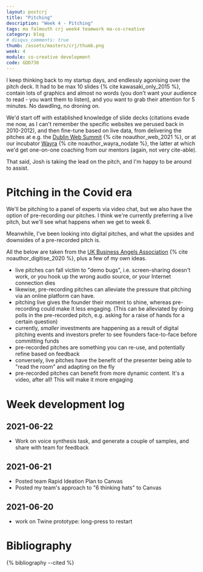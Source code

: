 ```yaml
---
layout: postcrj
title: "Pitching"
description: "Week 4 - Pitching"
tags: ma falmouth crj week4 teamwork ma-co-creative
category: blog
# disqus_comments: true
thumb: /assets/masters/crj/thumb.png
week: 4
module: co-creative development
code: GDD730
---
```


I keep thinking back to my startup days, and endlessly agonising over the pitch deck. It had to be max 10 slides {% cite kawasaki_only_2015 %}, contain lots of graphics and almost no words (you don't want your audience to read - you want them to listen), and you want to grab their attention for 5 minutes. No dawdling, no droning on.

We'd start off with established knowledge of slide decks (citations evade me now, as I can't remember the specific websites we perused back in 2010-2012), and then fine-tune based on live data, from delivering the pitches at e.g. the [Dublin Web Summit](https://en.wikipedia.org/wiki/Web_Summit) {% cite noauthor_web_2021 %}, or at our incubator [Wayra](https://www.wayra.uk/) {% cite noauthor_wayra_nodate %}, the latter at which we'd get one-on-one coaching from our mentors (again, not very cite-able).

That said, Josh is taking the lead on the pitch, and I'm happy to be around to assist.

# Pitching in the Covid era

We'll be pitching to a panel of experts via video chat, but we also have the option of pre-recording our pitches. I think we're currently preferring a live pitch, but we'll see what happens when we get to week 6.

Meanwhile, I've been looking into digital pitches, and what the upsides and downsides of a pre-recorded pitch is.

All the below are taken from the [UK Business Angels Association](https://ukbaa.org.uk/digitise-your-pitch-events-tips-and-advice-for-how-to-move-online-during-the-covid-19-pandemic/) {% cite noauthor_digitise_2020 %}, plus a few of my own ideas.

- live pitches can fall victim to "demo bugs", i.e. screen-sharing doesn't work, or you hook up the wrong audio source, or your Internet connection dies
- likewise, pre-recording pitches can alleviate the pressure that pitching via an online platform can have.
- pitching live gives the founder their moment to shine, whereas pre-recording could make it less engaging. (This can be alleviated by doing polls in the pre-recorded pitch, e.g. asking for a raise of hands for a certain question)
- currently, *smaller* investments are happening as a result of digital pitching events and investors prefer to see founders face-to-face before committing funds
- pre-recorded pitches are something you can re-use, and potentially refine based on feedback
- conversely, live pitches have the benefit of the presenter being able to "read the room" and adapting on the fly
- pre-recorded pitches can benefit from more dynamic content. It's a video, after all! This will make it more engaging

# Week development log

## 2021-06-22

- Work on voice synthesis task, and generate a couple of samples, and share with team for feedback

## 2021-06-21

- Posted team Rapid Ideation Plan to Canvas
- Posted my team's approach to "6 thinking hats" to Canvas

## 2021-06-20

- work on Twine prototype: long-press to restart

# Bibliography

{% bibliography --cited %}

